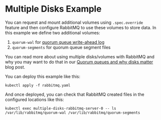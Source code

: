 # Multiple Disks Example

You can request and mount additional volumes using `.spec.override` feature and then configure RabbitMQ to use these volumes to store data. In this example we define two additional volumes:
1. `quorum-wal` for [quorum queue write-ahead log](https://www.rabbitmq.com/quorum-queues.html#resource-use)
1. `quorum-segments` for quorum queue segment files

You can read more about using multiple disks/volumes with RabbitMQ and why you may want to do that in our [Quorum queues and why disks matter](https://www.rabbitmq.com/blog/2020/04/21/quorum-queues-and-why-disks-matter/) blog post.

You can deploy this example like this:

```shell
kubectl apply -f rabbitmq.yaml
```

And once deployed, you can check that RabbitMQ created files in the configured locations like this:

```shell
kubectl exec multiple-disks-rabbitmq-server-0 -- ls /var/lib/rabbitmq/quorum-wal /var/lib/rabbitmq/quorum-segments
```

